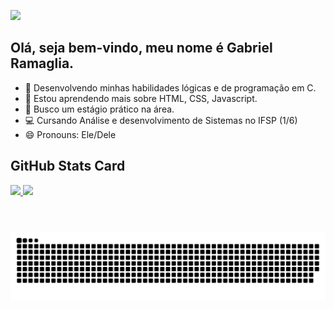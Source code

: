  ![](https://komarev.com/ghpvc/?username=gabrielramaglia&color=green)

## Olá, seja bem-vindo, meu nome é Gabriel Ramaglia. 


- 🔭 Desenvolvendo minhas habilidades lógicas e de programação em C.
- 🌱 Estou aprendendo mais sobre HTML, CSS, Javascript.
- 👯 Busco um estágio prático na área. 
- 💻 Cursando Análise e desenvolvimento de Sistemas no IFSP (1/6)
- 😄 Pronouns: Ele/Dele


 ## GitHub Stats Card
 <div>
  <a href="https://github.com/gabrielramaglia">
  <img height="150em" src="https://github-readme-stats.vercel.app/api?username=gabrielramaglia&show_icons=true&theme=dracula&include_all_commits=true&count_private=true"/>
  <img height="150em" src="https://github-readme-stats.vercel.app/api/top-langs/?username=gabrielramaglia&layout=compact&langs_count=16&theme=dracula"/>
</div>
<div style="display: inline_block"><br>

#

<picture align="center">
  <source media="(prefers-color-scheme: dark)" srcset="https://raw.githubusercontent.com/gabrielramaglia/gabrielramaglia/output/github-contribution-grid-snake-dark.svg">
  <source media="(prefers-color-scheme: light)" srcset="https://raw.githubusercontent.com/gbrielramaglia/gabrielramaglia/output/github-contribution-grid-snake-dark.svg">
  <img align="center" alt="github contribution grid snake animation" src="https://raw.githubusercontent.com/mari4souza/mari4souza/output/github-contribution-grid-snake.svg">
</picture>




